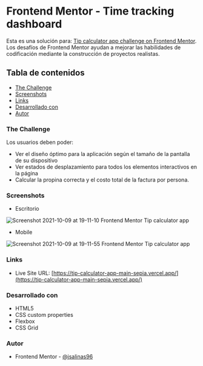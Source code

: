 # Frontend Mentor - Time tracking dashboard

Esta es una solución para: [Tip calculator app challenge on Frontend Mentor](https://www.frontendmentor.io/challenges/tip-calculator-app-ugJNGbJUX). Los desafíos de Frontend Mentor ayudan a mejorar las habilidades de codificación mediante la construcción de proyectos realistas.

## Tabla de contenidos
- [The Challenge](#the-challenge)
- [Screenshots](#screenshot)
- [Links](#links)
- [Desarrollado con](#desarrollado-con)
- [Autor](#autor)


### The Challenge
Los usuarios deben poder:

- Ver el diseño óptimo para la aplicación según el tamaño de la pantalla de su dispositivo
- Ver estados de desplazamiento para todos los elementos interactivos en la página
- Calcular la propina correcta y el costo total de la factura por persona.


### Screenshots
- Escritorio

![Screenshot 2021-10-09 at 19-11-10 Frontend Mentor Tip calculator app](https://user-images.githubusercontent.com/54508726/136674919-8c6ad775-ed79-413c-acbf-9a46910decc9.png)

- Mobile

![Screenshot 2021-10-09 at 19-11-55 Frontend Mentor Tip calculator app](https://user-images.githubusercontent.com/54508726/136674923-7cc1dfee-3fdd-4947-aed5-9048a6689f53.png)


### Links
- Live Site URL: [https://tip-calculator-app-main-sepia.vercel.app/](https://tip-calculator-app-main-sepia.vercel.app/)


### Desarrollado con
- HTML5
- CSS custom properties
- Flexbox
- CSS Grid


### Autor
- Frontend Mentor - [@jsalinas96](https://www.frontendmentor.io/profile/jsalinas96)


